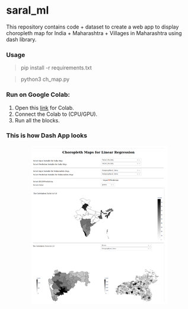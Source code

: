 # saral_ml

This repository contains code + dataset to create a web app to display choropleth map for India + Maharashtra + Villages in Maharashtra using dash library.

### Usage
> pip install -r requirements.txt

> python3 ch_map.py

### Run on Google Colab:

1. Open this [link](https://colab.research.google.com/drive/1-DZ2CvQ9Lk26zVJ0b_Zg8aB71LGgHGGK?usp=sharing) for Colab.
2. Connect the Colab to (CPU/GPU).
3. Run all the blocks.

### This is how Dash App looks

<p align="center">
	<img src="https://github.com/vinits5/saral_ml/blob/main/images/choropleth_map.png">
</p>